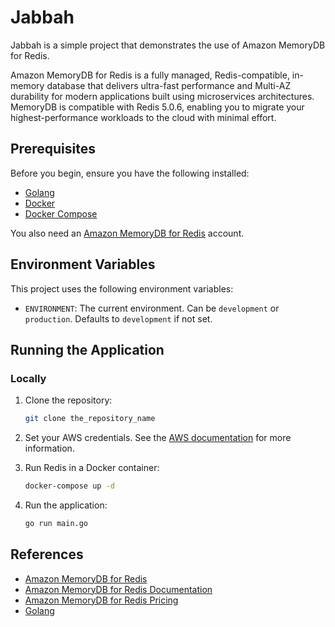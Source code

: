# Jabbah

Jabbah is a simple project that demonstrates the use of Amazon MemoryDB for Redis.

Amazon MemoryDB for Redis is a fully managed, Redis-compatible, in-memory database that delivers ultra-fast performance and Multi-AZ durability for modern applications built using microservices architectures. MemoryDB is compatible with Redis 5.0.6, enabling you to migrate your highest-performance workloads to the cloud with minimal effort.

## Prerequisites

Before you begin, ensure you have the following installed:

* [Golang](https://golang.org/)
* [Docker](https://www.docker.com/)
* [Docker Compose](https://docs.docker.com/compose/)

You also need an [Amazon MemoryDB for Redis](https://aws.amazon.com/memorydb/) account.

## Environment Variables

This project uses the following environment variables:

* `ENVIRONMENT`: The current environment. Can be `development` or `production`. Defaults to `development` if not set.

## Running the Application

### Locally

1. Clone the repository:

    ```bash
    git clone the_repository_name
    ```

2. Set your AWS credentials. See the [AWS documentation](https://docs.aws.amazon.com/cli/latest/userguide/cli-configure-files.html) for more information.

3. Run Redis in a Docker container:

    ```bash
    docker-compose up -d
    ```

4. Run the application:

    ```bash
    go run main.go
    ```

## References

* [Amazon MemoryDB for Redis](https://aws.amazon.com/memorydb/)
* [Amazon MemoryDB for Redis Documentation](https://docs.aws.amazon.com/memorydb/latest/devguide/what-is-memorydb.html)
* [Amazon MemoryDB for Redis Pricing](https://aws.amazon.com/memorydb/pricing/)
* [Golang](https://golang.org/)